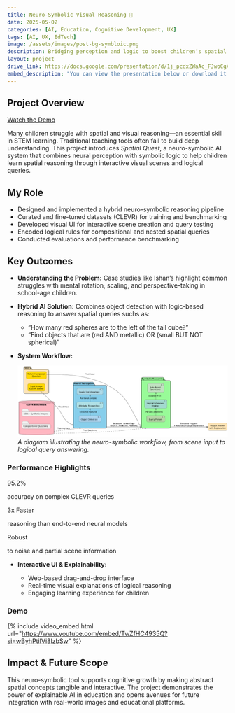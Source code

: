 ```yaml
---
title: Neuro-Symbolic Visual Reasoning 🧠
date: 2025-05-02
categories: [AI, Education, Cognitive Development, UX]
tags: [AI, UX, EdTech]
image: /assets/images/post-bg-symbloic.png
description: Bridging perception and logic to boost children’s spatial reasoning with neuro-symbolic AI.
layout: project
drive_link: https://docs.google.com/presentation/d/1j_pcdxZWaAc_FJwoCgA03f09yZnWUO2GE8C1puhShew/edit?usp=sharing
embed_description: "You can view the presentation below or download it."
---
```


## Project Overview

<div class="demo-link-box">
  <a href="https://youtu.be/TwZfHC4935Q"><i class="fab fa-youtube"></i> Watch the Demo</a>
</div>

Many children struggle with spatial and visual reasoning—an essential skill in STEM learning. Traditional teaching tools often fail to build deep understanding. This project introduces *Spatial Quest*, a neuro-symbolic AI system that combines neural perception with symbolic logic to help children learn spatial reasoning through interactive visual scenes and logical queries.

## My Role

*   Designed and implemented a hybrid neuro-symbolic reasoning pipeline
*   Curated and fine-tuned datasets (CLEVR) for training and benchmarking
*   Developed visual UI for interactive scene creation and query testing
*   Encoded logical rules for compositional and nested spatial queries
*   Conducted evaluations and performance benchmarking

## Key Outcomes

*   **Understanding the Problem:** Case studies like Ishan’s highlight common struggles with mental rotation, scaling, and perspective-taking in school-age children.

*   **Hybrid AI Solution:** Combines object detection with logic-based reasoning to answer spatial queries suchs as:

    *   “How many red spheres are to the left of the tall cube?”
    *   “Find objects that are (red AND metallic) OR (small BUT NOT spherical)”

*   **System Workflow:**

    ![System Diagram](/assets/images/in-post/post-neural-cv/systemdiagram.png)
    *A diagram illustrating the neuro-symbolic workflow, from scene input to logical query answering.*

<div class="results-box">
  <h3>Performance Highlights</h3>
  <span class="result-metric">95.2%</span>
  <p class="result-description">accuracy on complex CLEVR queries</p>
  <span class="result-metric">3x Faster</span>
  <p class="result-description">reasoning than end-to-end neural models</p>
  <span class="result-metric">Robust</span>
  <p class="result-description">to noise and partial scene information</p>
</div>

*   **Interactive UI & Explainability:**

    *   Web-based drag-and-drop interface
    *   Real-time visual explanations of logical reasoning
    *   Engaging learning experience for children

### Demo
{% include video_embed.html url="https://www.youtube.com/embed/TwZfHC4935Q?si=wByhPtiIVi8lzbSw" %}

## Impact & Future Scope

This neuro-symbolic tool supports cognitive growth by making abstract spatial concepts tangible and interactive. The project demonstrates the power of explainable AI in education and opens avenues for future integration with real-world images and educational platforms.